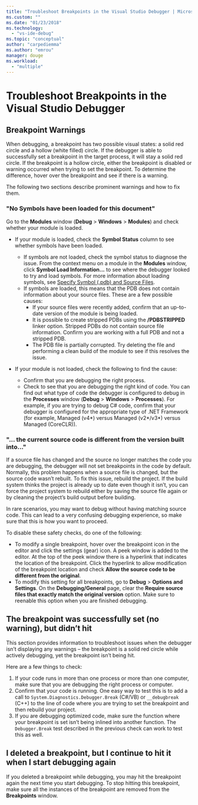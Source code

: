 ```yaml
---
title: "Troubleshoot Breakpoints in the Visual Studio Debugger | Microsoft Docs"
ms.custom: ""
ms.date: "01/23/2018"
ms.technology: 
  - "vs-ide-debug"
ms.topic: "conceptual"
author: "carpediemma"
ms.author: "emrou"
manager: douge
ms.workload: 
  - "multiple"
---
```

# Troubleshoot Breakpoints in the Visual Studio Debugger

## Breakpoint Warnings

When debugging, a breakpoint has two possible visual states: a solid red circle and a hollow (white filled) circle. If the debugger is able to successfully set a breakpoint in the target process, it will stay a solid red circle. If the breakpoint is a hollow circle, either the breakpoint is disabled or warning occurred when trying to set the breakpoint. To determine the difference, hover over the breakpoint and see if there is a warning.

The following two sections describe prominent warnings and how to fix them. 

### "No Symbols have been loaded for this document" 

Go to the **Modules** window (**Debug** > **Windows** > **Modules**) and check whether your module is loaded.  
* If your module is loaded, check the **Symbol Status** column to see whether symbols have been loaded. 
  * If symbols are not loaded, check the symbol status to diagnose the issue. From the context menu on a module in the **Modules** window, click **Symbol Load Information...** to see where the debugger looked to try and load symbols. For more information about loading symbols, see [Specify Symbol (.pdb) and Source Files](../debugger/specify-symbol-dot-pdb-and-source-files-in-the-visual-studio-debugger.md).  
  * If symbols are loaded, this means that the PDB does not contain information about your source files. These are a few possible causes: 
    * If your source files were recently added, confirm that an up-to-date version of the module is being loaded.  
    * It is possible to create stripped PDBs using the **/PDBSTRIPPED** linker option. Stripped PDBs do not contain source file information. Confirm you are working with a full PDB and not a stripped PDB.  
    * The PDB file is partially corrupted. Try deleting the file and performing a clean build of the module to see if this resolves the issue. 

* If your module is not loaded, check the following to find the cause: 
  * Confirm that you are debugging the right process. 
  * Check to see that you are debugging the right kind of code. You can find out what type of code the debugger is configured to debug in the **Processes** window (**Debug** > **Windows** > **Processes**). For example, if you are trying to debug C# code, confirm that your debugger is configured for the appropriate type of .NET Framework (for example, Managed (v4\*) versus Managed (v2\*/v3\*) versus Managed (CoreCLR)). 

### "… the current source code is different from the version built into..." 

If a source file has changed and the source no longer matches the code you are debugging, the debugger will not set breakpoints in the code by default. Normally, this problem happens when a source file is changed, but the source code wasn’t rebuilt. To fix this issue, rebuild the project. If the build system thinks the project is already up to date even though it isn’t, you can force the project system to rebuild either by saving the source file again or by cleaning the project’s build output before building. 

In rare scenarios, you may want to debug without having matching source code. This can lead to a very confusing debugging experience, so make sure that this is how you want to proceed.  

To disable these safety checks, do one of the following: 
* To modify a single breakpoint, hover over the breakpoint icon in the editor and click the settings (gear) icon. A peek window is added to the editor. At the top of the peek window there is a hyperlink that indicates the location of the breakpoint. Click the hyperlink to allow modification of the breakpoint location and check **Allow the source code to be different from the original**.
* To modify this setting for all breakpoints, go to **Debug** > **Options and Settings**. On the **Debugging/General** page, clear the **Require source files that exactly match the original version** option. Make sure to reenable this option when you are finished debugging. 

## The breakpoint was successfully set (no warning), but didn’t hit 

This section provides information to troubleshoot issues when the debugger isn’t displaying any warnings – the breakpoint is a solid red circle while actively debugging, yet the breakpoint isn’t being hit. 

Here are a few things to check: 
1. If your code runs in more than one process or more than one computer, make sure that you are debugging the right process or computer.  
2. Confirm that your code is running. One easy way to test this is to add a call to `System.Diagnostics.Debugger.Break` (C#/VB) or `__debugbreak` (C++) to the line of code where you are trying to set the breakpoint and then rebuild your project. 
3. If you are debugging optimized code, make sure the function where your breakpoint is set isn’t being inlined into another function. The `Debugger.Break` test described in the previous check can work to test this as well. 

## I deleted a breakpoint, but I continue to hit it when I start debugging again 

If you deleted a breakpoint while debugging, you may hit the breakpoint again the next time you start debugging. To stop hitting this breakpoint, make sure all the instances of the breakpoint are removed from the **Breakpoints** window.  
